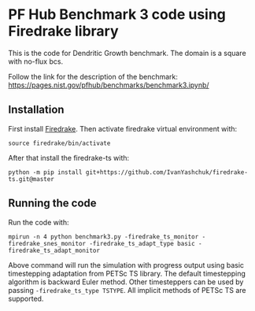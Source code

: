 # PF Hub Benchmark 3 code using Firedrake library
This is the code for Dendritic Growth benchmark.
The domain is a square with no-flux bcs.

Follow the link for the description of the benchmark:
https://pages.nist.gov/pfhub/benchmarks/benchmark3.ipynb/

## Installation
First install [Firedrake](https://firedrakeproject.org/download.html).
Then activate firedrake virtual environment with:

    source firedrake/bin/activate

After that install the firedrake-ts with:

    python -m pip install git+https://github.com/IvanYashchuk/firedrake-ts.git@master

## Running the code

Run the code with:

    mpirun -n 4 python benchmark3.py -firedrake_ts_monitor -firedrake_snes_monitor -firedrake_ts_adapt_type basic -firedrake_ts_adapt_monitor

Above command will run the simulation with progress output using basic timestepping adaptation from PETSc TS library.
The default timestepping algorithm is backward Euler method.
Other timesteppers can be used by passing `-firedrake_ts_type TSTYPE`. All implicit methods of PETSc TS are supported.
